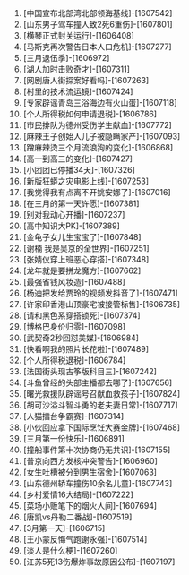 
1. [中国宣布北部湾北部领海基线]-[1607542]
1. [山东男子驾车撞人致2死6重伤]-[1607801]
1. [横琴正式封关运行]-[1606408]
1. [马斯克再次警告日本人口危机]-[1607277]
1. [三月退伍季]-[1606972]
1. [湖人加时击败奇才]-[1607311]
1. [网剧唐人街探案好看吗]-[1607263]
1. [村里的技术流运镜]-[1607424]
1. [专家辟谣青岛三浴海边有火山蛋]-[1607118]
1. [个人所得税如何申请退税]-[1606786]
1. [市民排队为德州受伤学生献血]-[1607772]
1. [麻辣王子创始人儿子被隐瞒家产]-[1607093]
1. [蹭麻辣烫三个月流浪狗的变化]-[1606868]
1. [高一到高三的变化]-[1607427]
1. [小团团已停播34天]-[1607326]
1. [新版狂蟒之灾电影上线]-[1607253]
1. [我觉得我有点离不开姚安娜了]-[1607016]
1. [在三月的第一天许愿]-[1607381]
1. [别对我动心开播]-[1607237]
1. [高中知识大PK]-[1607389]
1. [金龟子女儿生宝宝了]-[1607848]
1. [谢楠 我是吴京的全世界]-[1607251]
1. [张婧仪穿上班恶心穿搭]-[1607348]
1. [龙年就是要拼龙魔方]-[1607662]
1. [最强省钱风妆造]-[1607488]
1. [杨迪把发给贾玲的视频发抖音了]-[1607471]
1. [许家印香港山顶豪宅被接管标售]-[1606735]
1. [请和黑色系穿搭锁死]-[1607374]
1. [博格巴身价归零]-[1607098]
1. [武契奇2秒回怼美媒]-[1606984]
1. [快看啊我的照片长花啦]-[1607489]
1. [个人所得税退税]-[1606784]
1. [法国街头现古筝版科目三]-[1607242]
1. [斗鱼曾经的头部主播都去哪了]-[1607656]
1. [曙光救援队辟谣号召献血救孩子]-[1607824]
1. [胡可沙溢斗智斗勇的老夫妻日常]-[1607717]
1. [人猫擂台争霸赛]-[1607314]
1. [小伙回应拿下国际烹饪大赛金牌]-[1607468]
1. [三月第一份快乐]-[1606891]
1. [撞船事件第十次协商仍无共识]-[1607155]
1. [普京向西方发核冲突警告]-[1606960]
1. [女生吐槽被分到男生宿舍]-[1607063]
1. [山东德州轿车撞伤10余名儿童]-[1607743]
1. [乡村爱情16大结局]-[1607222]
1. [菜场小贩笔下的烟火人间]-[1607694]
1. [唐凯vs丹勒二番战]-[1607519]
1. [3月第一天]-[1606715]
1. [王小蒙反悔气跑谢永强]-[1607514]
1. [淡人是什么梗]-[1607260]
1. [江苏5死13伤爆炸事故原因公布]-[1607197]